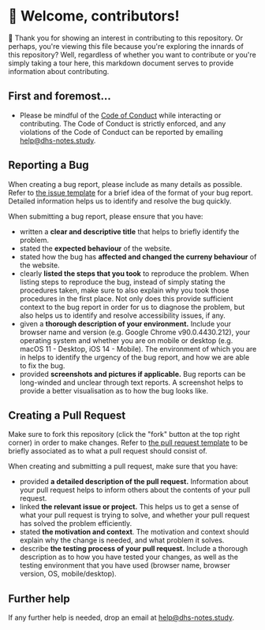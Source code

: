 # :wave: Welcome, contributors! 

:tada: Thank you for showing an interest in contributing to this repository. Or perhaps, you're viewing this file because you're exploring the innards of this repository? Well, regardless of whether you want to contribute or you're simply taking a tour here, this markdown document serves to provide information about contributing.

## First and foremost...

- Please be mindful of the [Code of Conduct](CODE_OF_CONDUCT.md) while interacting or contributing. The Code of Conduct is strictly enforced, and any violations of the Code of Conduct can be reported by emailing help@dhs-notes.study.

## Reporting a Bug

When creating a bug report, please include as many details as possible. Refer to [the issue template](./ISSUE_TEMPLATE.md) for a brief idea of the format of your bug report. Detailed information helps us to identify and resolve the bug quickly.

When submitting a bug report, please ensure that you have:
- written a **clear and descriptive title** that helps to briefly identify the problem.
- stated the **expected behaviour** of the website.
- stated how the bug has **affected and changed the curreny behaviour** of the website.
- clearly **listed the steps that you took** to reproduce the problem. When listing steps to reproduce the bug, instead of simply stating the procedures taken, make sure to also explain why you took those procedures in the first place. Not only does this provide sufficient context to the bug report in order for us to diagnose the problem, but also helps us to identify and resolve accessibility issues, if any.
- given a **thorough description of your environment.** Include your browser name and version (e.g. Google Chrome v90.0.4430.212), your operating system and whether you are on mobile or desktop (e.g. macOS 11 - Desktop, iOS 14 - Mobile). The environment of which you are in helps to identify the urgency of the bug report, and how we are able to fix the bug.
- provided **screenshots and pictures if applicable.** Bug reports can be long-winded and unclear through text reports. A screenshot helps to provide a better visualisation as to how the bug looks like.

## Creating a Pull Request

Make sure to fork this repository (click the "fork" button at the top right corner) in order to make changes. Refer to [the pull request template](./PULL_REQUEST_TEMPLATE.md) to be briefly associated as to what a pull request should consist of.

When creating and submitting a pull request, make sure that you have:
- provided **a detailed description of the pull request.** Information about your pull request helps to inform others about the contents of your pull request.
- linked **the relevant issue or project.** This helps us to get a sense of what your pull request is trying to solve, and whether your pull request has solved the problem efficiently.
- stated **the motivation and context**. The motivation and context should explain why the change is needed, and what problem it solves. 
- describe **the testing process of your pull request.** Include a thorough description as to how you have tested your changes, as well as the testing environment that you have used (browser name, browser version, OS, mobile/desktop).


## Further help

If any further help is needed, drop an email at help@dhs-notes.study.
